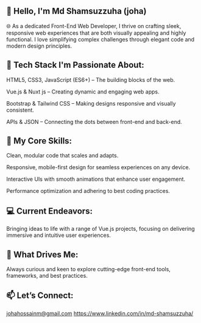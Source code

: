 ## 👋 Hello, I'm Md Shamsuzzuha (joha)
🌐 As a dedicated Front-End Web Developer, I thrive on crafting sleek, responsive web experiences that are both visually appealing and highly functional. I love simplifying complex challenges through elegant code and modern design principles.

## 🔧 Tech Stack I'm Passionate About:

HTML5, CSS3, JavaScript (ES6+) – The building blocks of the web.

Vue.js & Nuxt js – Creating dynamic and engaging web apps.

Bootstrap & Tailwind CSS – Making designs responsive and visually consistent.

APIs & JSON – Connecting the dots between front-end and back-end.


## 🎯 My Core Skills:

Clean, modular code that scales and adapts.

Responsive, mobile-first design for seamless experiences on any device.

Interactive UIs with smooth animations that enhance user engagement.

Performance optimization and adhering to best coding practices.


## 💻 Current Endeavors:

Bringing ideas to life with a range of Vue.js projects, focusing on delivering immersive and intuitive user experiences.


## 🌱 What Drives Me:

Always curious and keen to explore cutting-edge front-end tools, frameworks, and best practices.


## 📫 Let’s Connect:

johahossainm@gmail.com
https://www.linkedin.com/in/md-shamsuzzuha/
